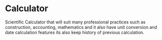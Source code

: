 # Calculator
Scientific Calculator that will suit many professional practices such as construction, accounting, mathematics and it also have  unit conversion and date calculation features its also keep history of previous calculation.
